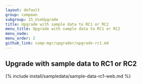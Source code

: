 ```yaml
---
layout: default 
group: compman
subgroup: 15_UseUpgrade
title: Upgrade with sample data to RC1 or RC2
menu_title: Upgrade with sample data to RC1 or RC2
menu_node: 
menu_order: 2
github_link: comp-mgr/upgrader/upgrade-rc1.md
---
```


## Upgrade with sample data to RC1 or RC2

{% include install/sampledata/sample-data-rc1-web.md %}